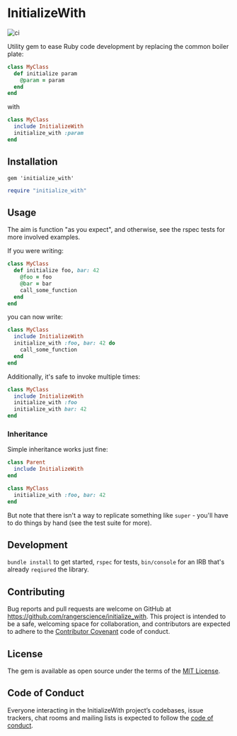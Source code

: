 # InitializeWith

![ci](https://github.com/rangerscience/initialize_with/actions/workflows/ci.yml/badge.svg)

Utility gem to ease Ruby code development by replacing the common boiler plate:

```ruby
class MyClass
  def initialize param
    @param = param
  end
end
```

with

```ruby
class MyClass
  include InitializeWith
  initialize_with :param
end
```

## Installation

```gemfile
gem 'initialize_with'
```
```ruby
require "initialize_with"
```

## Usage
The aim is function "as you expect", and otherwise, see the rspec tests for more involved examples.

If you were writing:
```ruby
class MyClass
  def initialize foo, bar: 42
    @foo = foo
    @bar = bar
    call_some_function
  end
end
```

you can now write:
```ruby
class MyClass
  include InitializeWith
  initialize_with :foo, bar: 42 do
    call_some_function
  end
end
```

Additionally, it's safe to invoke multiple times:
```ruby
class MyClass
  include InitializeWith
  initialize_with :foo
  initialize_with bar: 42
end
```

### Inheritance
Simple inheritance works just fine:

```ruby
class Parent
  include InitializeWith
end

class MyClass
  initialize_with :foo, bar: 42
end
```

But note that there isn't a way to replicate something like `super` - you'll have to do things by hand (see the test suite for more).

## Development

`bundle install` to get started, `rspec` for tests, `bin/console` for an IRB that's already `reqiured` the library.

## Contributing

Bug reports and pull requests are welcome on GitHub at https://github.com/rangerscience/initialize_with. This project is intended to be a safe, welcoming space for collaboration, and contributors are expected to adhere to the [Contributor Covenant](http://contributor-covenant.org) code of conduct.

## License

The gem is available as open source under the terms of the [MIT License](https://opensource.org/licenses/MIT).

## Code of Conduct

Everyone interacting in the InitializeWith project’s codebases, issue trackers, chat rooms and mailing lists is expected to follow the [code of conduct](https://github.com/rangerscience/initialize_with/blob/master/CODE_OF_CONDUCT.md).
